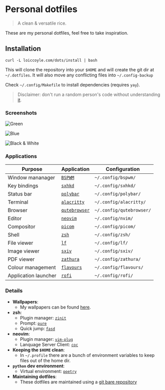 # Personal dotfiles

> A clean & versatile rice.

These are my personal dotfiles, feel free to take inspiration.

## Installation

```shell
curl -L loiccoyle.com/dots/install | bash
```

This will clone the repository into your `$HOME` and will create the git dir at `~/.dotfiles`. It will also move any conflicting files into `~/.config-backup`

Check `~/.config/Makefile` to install dependencies (requires `yay`).

> Disclaimer: don't run a random person's code without understanding [it](https://github.com/loiccoyle/dots/blob/gh-pages/install).

### Screenshots

![Green](https://i.imgur.com/jG794AK.png)

![Blue](https://i.imgur.com/ml9aaRP.png)

![Black & White](https://i.imgur.com/F8VkwtS.png)

### Applications

| Purpose              | Application                                                 | Configuration            |
| -------------------- | ----------------------------------------------------------- | ------------------------ |
| Window mananager     | [`BSPWM`](https://github.com/baskerville/bspwm)             | `~/.config/bspwm/`       |
| Key bindings         | [`sxhkd`](https://github.com/baskerville/sxhkd)             | `~/.config/sxhkd/`       |
| Status bar           | [`polybar`](https://github.com/polybar/polybar)             | `~/.config/polybar/`     |
| Terminal             | [`alacritty`](https://github.com/alacritty/alacritty)       | `~/.config/alacritty/`   |
| Browser              | [`qutebrowser`](https://github.com/qutebrowser/qutebrowser) | `~/.config/qutebrowser/` |
| Editor               | [`neovim`](https://github.com/neovim/neovim)                | `~/.config/nvim/`        |
| Compositor           | [`picom`](https://github.com/yshui/picom)                   | `~/.config/picom/`       |
| Shell                | [`zsh`](https://www.zsh.org/)                               | `~/.config/zsh/`         |
| File viewer          | [`lf`](https://github.com/gokcehan/lf)                      | `~/.config/lf/`          |
| Image viewer         | [`sxiv`](https://github.com/muennich/sxiv)                  | `~/.config/sxiv/`        |
| PDF viewer           | [`zathura`](https://github.com/pwmt/zathura)                | `~/.config/zathura/`     |
| Colour management    | [`flavours`](https://github.com/Misterio77/flavours)        | `~/.config/flavours/`    |
| Application launcher | [`rofi`](https://github.com/davatorium/rofi)                | `~/.config/rofi/`        |

### Details

- **Wallpapers**:
  - My wallpapers can be found [here](https://loiccoyle.com/walls).
- **zsh**:
  - Plugin manager: [`zinit`](https://github.com/zdharma/zinit)
  - Prompt: [`pure`](https://github.com/sindresorhus/pure)
  - Quick jump: [`fasd`](https://github.com/clvv/fasd)
- **neovim**:
  - Plugin manager: [`vim-plug`](https://github.com/junegunn/vim-plug)
  - Lanquage Server Client: [`coc`](https://github.com/neoclide/coc.nvim)
- **Keeping the `$HOME` clean**:
  - In `~/.profile` there are a bunch of environment variables to keep files out of the home dir.
- **`python` dev environment**:
  - Virtual environment: [`poetry`](https://github.com/python-poetry/poetry)
- **Maintaining dotfiles**:
  - These dotfiles are maintained using a [git bare repository](https://www.atlassian.com/git/tutorials/dotfiles)
